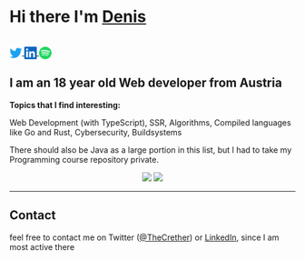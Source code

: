 # Hi there I'm [Denis](https://thecrether.at)

<br />
<a href="https://twitter.com/TheCrether" style="background-color: white;">
  <img align="center" alt="Twitter" width="22px" src="https://github.com/TheCrether/TheCrether/blob/master/icons/twitter.svg" />
</a>
<a href="https://www.linkedin.com/in/denis-imeri" style="background-color: white;">
<img align="center" alt="LinkedIn" width="22px" src="https://github.com/TheCrether/TheCrether/blob/master/icons/linkedin.svg" />
</a>
<a href="https://open.spotify.com/user/1160198887" style="background-color: white;">
  <img align="center" alt="Spotify" width="22px" src="https://github.com/TheCrether/TheCrether/blob/master/icons/spotify.svg" />
</a>

<br />

## I am an 18 year old Web developer from Austria

**Topics that I find interesting:**

Web Development (with TypeScript), SSR, Algorithms, Compiled languages like Go and Rust, Cybersecurity, Buildsystems
<!--
[![Github Stats By Anurag](https://github-readme-stats.vercel.app/api?username=TheCrether&show_icons=true&title_color=fff&icon_color=79ff97&text_color=9f9f9f&bg_color=151515)](https://github.com/anuraghazra/github-readme-stats) -->

There should also be Java as a large portion in this list, but I had to take my Programming course repository private.

<div align="center">
    <img src="https://github-readme-stats.vercel.app/api?username=TheCrether&show_icons=true&theme=gruvbox" height="150px" />
    <img src="https://github-readme-stats.vercel.app/api/top-langs/?username=TheCrether&hide=perl&layout=compact&langs_count=7&theme=gruvbox" height="150px" />
</div>

-----

## Contact

feel free to contact me on Twitter ([@TheCrether](https://twitter.com/TheCrether)) or [LinkedIn](https://www.linkedin.com/in/denis-imeri), since I am most active there
